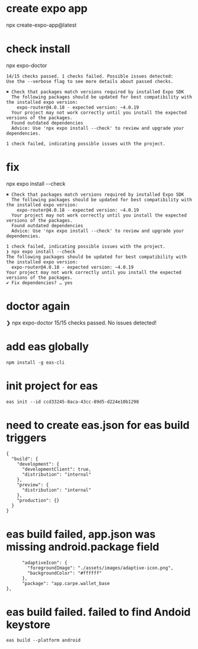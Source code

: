 

# create expo app
npx create-expo-app@latest

# check install
npx expo-doctor
```
14/15 checks passed. 1 checks failed. Possible issues detected:
Use the --verbose flag to see more details about passed checks.

✖ Check that packages match versions required by installed Expo SDK
  The following packages should be updated for best compatibility with the installed expo version:
    expo-router@4.0.18 - expected version: ~4.0.19
  Your project may not work correctly until you install the expected versions of the packages.
  Found outdated dependencies
  Advice: Use 'npx expo install --check' to review and upgrade your dependencies.

1 check failed, indicating possible issues with the project.
```
# fix
npx expo install --check

```
✖ Check that packages match versions required by installed Expo SDK
  The following packages should be updated for best compatibility with the installed expo version:
    expo-router@4.0.18 - expected version: ~4.0.19
  Your project may not work correctly until you install the expected versions of the packages.
  Found outdated dependencies
  Advice: Use 'npx expo install --check' to review and upgrade your dependencies.

1 check failed, indicating possible issues with the project.
❯ npx expo install --check
The following packages should be updated for best compatibility with the installed expo version:
  expo-router@4.0.18 - expected version: ~4.0.19
Your project may not work correctly until you install the expected versions of the packages.
✔ Fix dependencies? … yes
```
# doctor again
❯ npx expo-doctor
15/15 checks passed. No issues detected!


# add eas globally
```
npm install -g eas-cli
```

# init project for eas
```
eas init --id ccd33245-8aca-43cc-89d5-d224e10b1298
```

# need to create eas.json for eas build triggers
```
{
  "build": {
    "development": {
      "developmentClient": true,
      "distribution": "internal"
    },
    "preview": {
      "distribution": "internal"
    },
    "production": {}
  }
}
```

# eas build failed, app.json was missing android.package field
```    "android": {
      "adaptiveIcon": {
        "foregroundImage": "./assets/images/adaptive-icon.png",
        "backgroundColor": "#ffffff"
      },
      "package": "app.carpe.wallet_base
},
```

# eas build failed. failed to find Andoid keystore
```
eas build --platform android
```
